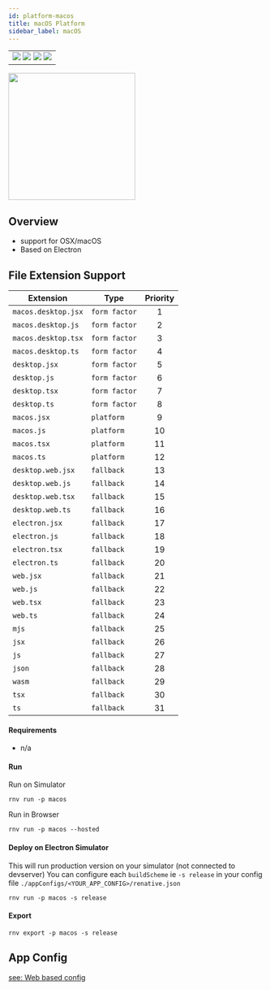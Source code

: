 ```yaml
---
id: platform-macos
title: macOS Platform
sidebar_label: macOS
---
```


<table>
  <tr>
  <td>
    <img src="https://img.shields.io/badge/Mac-yes-brightgreen.svg" />
    <img src="https://img.shields.io/badge/Windows-n/a-lightgrey.svg" />
    <img src="https://img.shields.io/badge/Linux-n/a-lightgrey.svg" />
    <img src="https://img.shields.io/badge/HostMode-n/a-lightgrey.svg" />
  </td>
  </tr>
</table>

<img src="https://renative.org/img/rnv_macos.gif" height="250"/>

## Overview

-   support for OSX/macOS
-   Based on Electron

## File Extension Support

<!--EXTENSION_SUPPORT_START-->

| Extension | Type    | Priority  |
| --------- | --------- | :-------: |
| `macos.desktop.jsx` | `form factor` | 1 |
| `macos.desktop.js` | `form factor` | 2 |
| `macos.desktop.tsx` | `form factor` | 3 |
| `macos.desktop.ts` | `form factor` | 4 |
| `desktop.jsx` | `form factor` | 5 |
| `desktop.js` | `form factor` | 6 |
| `desktop.tsx` | `form factor` | 7 |
| `desktop.ts` | `form factor` | 8 |
| `macos.jsx` | `platform` | 9 |
| `macos.js` | `platform` | 10 |
| `macos.tsx` | `platform` | 11 |
| `macos.ts` | `platform` | 12 |
| `desktop.web.jsx` | `fallback` | 13 |
| `desktop.web.js` | `fallback` | 14 |
| `desktop.web.tsx` | `fallback` | 15 |
| `desktop.web.ts` | `fallback` | 16 |
| `electron.jsx` | `fallback` | 17 |
| `electron.js` | `fallback` | 18 |
| `electron.tsx` | `fallback` | 19 |
| `electron.ts` | `fallback` | 20 |
| `web.jsx` | `fallback` | 21 |
| `web.js` | `fallback` | 22 |
| `web.tsx` | `fallback` | 23 |
| `web.ts` | `fallback` | 24 |
| `mjs` | `fallback` | 25 |
| `jsx` | `fallback` | 26 |
| `js` | `fallback` | 27 |
| `json` | `fallback` | 28 |
| `wasm` | `fallback` | 29 |
| `tsx` | `fallback` | 30 |
| `ts` | `fallback` | 31 |

<!--EXTENSION_SUPPORT_END-->

#### Requirements

-   n/a


#### Run

Run on Simulator

```
rnv run -p macos
```

Run in Browser

```
rnv run -p macos --hosted
```

#### Deploy on Electron Simulator

This will run production version on your simulator (not connected to devserver)
You can configure each `buildScheme` ie `-s release` in your config file `./appConfigs/<YOUR_APP_CONFIG>/renative.json`

```
rnv run -p macos -s release
```

#### Export

```
rnv export -p macos -s release
```

## App Config

[see: Web based config](api-config.md#web-props)
